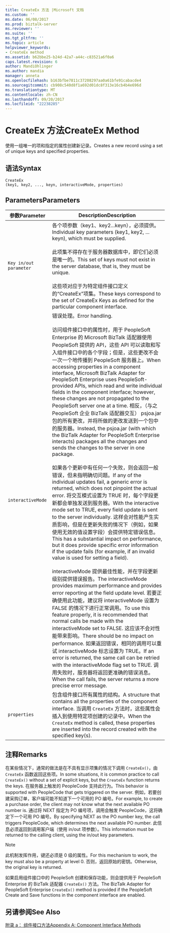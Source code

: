 ```yaml
---
title: CreateEx 方法 |Microsoft 文档
ms.custom: ''
ms.date: 06/08/2017
ms.prod: biztalk-server
ms.reviewer: ''
ms.suite: ''
ms.tgt_pltfrm: ''
ms.topic: article
helpviewer_keywords:
- CreateEx method
ms.assetid: b62bbe25-b24d-42a7-a44c-c83521a6f0a6
caps.latest.revision: 6
author: MandiOhlinger
ms.author: mandia
manager: anneta
ms.openlocfilehash: b163bfbe7811c37208297aa0a61bfe91cabacde4
ms.sourcegitcommit: cb908c540d8f1a692d01dc8f313e16cb4b4e696d
ms.translationtype: MT
ms.contentlocale: zh-CN
ms.lasthandoff: 09/20/2017
ms.locfileid: "22238285"
---
```

# <a name="createex-method"></a><span data-ttu-id="6c2d2-102">CreateEx 方法</span><span class="sxs-lookup"><span data-stu-id="6c2d2-102">CreateEx Method</span></span>
<span data-ttu-id="6c2d2-103">使用一组唯一的项和指定的属性创建新记录。</span><span class="sxs-lookup"><span data-stu-id="6c2d2-103">Creates a new record using a set of unique keys and specified properties.</span></span>  
  
## <a name="syntax"></a><span data-ttu-id="6c2d2-104">语法</span><span class="sxs-lookup"><span data-stu-id="6c2d2-104">Syntax</span></span>  
  
```  
CreateEx  
(key1, key2, ..., keyn, interactiveMode, properties)  
```  
  
## <a name="parameters"></a><span data-ttu-id="6c2d2-105">Parameters</span><span class="sxs-lookup"><span data-stu-id="6c2d2-105">Parameters</span></span>  
  
|<span data-ttu-id="6c2d2-106">参数</span><span class="sxs-lookup"><span data-stu-id="6c2d2-106">Parameter</span></span>|<span data-ttu-id="6c2d2-107">Description</span><span class="sxs-lookup"><span data-stu-id="6c2d2-107">Description</span></span>|  
|---------------|-----------------|  
|`Key in/out parameter`|<span data-ttu-id="6c2d2-108">各个项参数（key1、key2...keyn），必须提供。</span><span class="sxs-lookup"><span data-stu-id="6c2d2-108">Individual key parameters (key1, key2, ... keyn), which must be supplied.</span></span><br /><br /> <span data-ttu-id="6c2d2-109">此项集不得存在于服务器数据库中，即它们必须是唯一的。</span><span class="sxs-lookup"><span data-stu-id="6c2d2-109">This set of keys must not exist in the server database, that is, they must be unique.</span></span><br /><br /> <span data-ttu-id="6c2d2-110">这些项对应于为特定组件接口定义的“CreateEx”项集。</span><span class="sxs-lookup"><span data-stu-id="6c2d2-110">These keys correspond to the set of CreateEx Keys as defined for the particular component interface.</span></span>|  
|`interactiveMode`|<span data-ttu-id="6c2d2-111">错误处理。</span><span class="sxs-lookup"><span data-stu-id="6c2d2-111">Error handling.</span></span><br /><br /> <span data-ttu-id="6c2d2-112">访问组件接口中的属性时，用于 PeopleSoft Enterprise 的 Microsoft BizTalk 适配器使用 PeopleSoft 提供的 API，这些 API 可以读取和写入组件接口中的各个字段；但是，这些更改不会一次一个地传播到 PeopleSoft 服务器上。</span><span class="sxs-lookup"><span data-stu-id="6c2d2-112">When accessing properties in a component interface, Microsoft BizTalk Adapter for PeopleSoft Enterprise uses PeopleSoft-provided APIs, which read and write individual fields in the component interface; however, these changes are not propagated to the PeopleSoft server one at a time.</span></span> <span data-ttu-id="6c2d2-113">相反，（与之 PeopleSoft 企业 BizTalk 适配器交互） psjoa.jar 包的所有更改，并将所做的更改发送到一个包中的服务器。</span><span class="sxs-lookup"><span data-stu-id="6c2d2-113">Instead, the psjoa.jar (with which the BizTalk Adapter for PeopleSoft Enterprise interacts) packages all the changes and sends the changes to the server in one package.</span></span><br /><br /> <span data-ttu-id="6c2d2-114">如果各个更新中有任何一个失败，则会返回一般错误，但未指明确切问题。</span><span class="sxs-lookup"><span data-stu-id="6c2d2-114">If any of the individual updates fail, a generic error is returned, which does not pinpoint the actual error.</span></span> <span data-ttu-id="6c2d2-115">将交互模式设置为 TRUE 时，每个字段更新都会单独发送到服务器。</span><span class="sxs-lookup"><span data-stu-id="6c2d2-115">With the interactive mode set to TRUE, every field update is sent to the server individually.</span></span> <span data-ttu-id="6c2d2-116">这样会对性能产生实质影响，但是在更新失败的情况下（例如，如果使用无效的值设置字段）会提供特定错误信息。</span><span class="sxs-lookup"><span data-stu-id="6c2d2-116">This has a substantial impact on performance, but it does provide specific error information if the update fails (for example, if an invalid value is used for setting a field).</span></span><br /><br /> <span data-ttu-id="6c2d2-117">interactiveMode 提供最佳性能，并在字段更新级别提供错误报告。</span><span class="sxs-lookup"><span data-stu-id="6c2d2-117">The interactiveMode provides maximum performance and provides error reporting at the field update level.</span></span> <span data-ttu-id="6c2d2-118">若要正确使用此功能，建议将 interactiveMode 设置为 FALSE 的情况下进行正常调用。</span><span class="sxs-lookup"><span data-stu-id="6c2d2-118">To use this feature properly, it is recommended that normal calls be made with the interactiveMode set to FALSE.</span></span> <span data-ttu-id="6c2d2-119">这应该不会对性能带来影响。</span><span class="sxs-lookup"><span data-stu-id="6c2d2-119">There should be no impact on performance.</span></span> <span data-ttu-id="6c2d2-120">如果返回错误，相同的调用可以重试 interactiveMode 标志设置为 TRUE。</span><span class="sxs-lookup"><span data-stu-id="6c2d2-120">If an error is returned, the same call can be retried with the interactiveMode flag set to TRUE.</span></span> <span data-ttu-id="6c2d2-121">调用失败时，服务器将返回更准确的错误消息。</span><span class="sxs-lookup"><span data-stu-id="6c2d2-121">When the call fails, the server returns a more precise error message.</span></span>|  
|`properties`|<span data-ttu-id="6c2d2-122">包含组件接口所有属性的结构。</span><span class="sxs-lookup"><span data-stu-id="6c2d2-122">A structure that contains all the properties of the component interface.</span></span> <span data-ttu-id="6c2d2-123">当调用 `CreateEx` 方法时，这些属性会插入到使用特定项创建的记录中。</span><span class="sxs-lookup"><span data-stu-id="6c2d2-123">When the `CreateEx` method is called, these properties are inserted into the record created with the specified key(s).</span></span>|  
  
## <a name="remarks"></a><span data-ttu-id="6c2d2-124">注释</span><span class="sxs-lookup"><span data-stu-id="6c2d2-124">Remarks</span></span>  
 <span data-ttu-id="6c2d2-125">在某些情况下，通常的做法是在不具有显示项集的情况下调用 `CreateEx()`，由 `CreateEx` 函数返回这些项。</span><span class="sxs-lookup"><span data-stu-id="6c2d2-125">In some situations, it is common practice to call `CreateEx()` without a set of explicit keys, but the `CreateEx` function returns the keys.</span></span> <span data-ttu-id="6c2d2-126">在服务器上触发的 PeopleCode 支持此行为。</span><span class="sxs-lookup"><span data-stu-id="6c2d2-126">This behavior is supported with PeopleCode that gets triggered on the server.</span></span> <span data-ttu-id="6c2d2-127">例如，若要创建采购订单，客户端可能不知道下一个可用的 PO 编号。</span><span class="sxs-lookup"><span data-stu-id="6c2d2-127">For example, to create a purchase order, the client may not know what the next available PO number is.</span></span> <span data-ttu-id="6c2d2-128">通过将 NEXT 指定为 PO 编号项，调用会触发 PeopleCode，这将确定下一个可用 PO 编号。</span><span class="sxs-lookup"><span data-stu-id="6c2d2-128">By specifying NEXT as the PO number key, the call triggers PeopleCode, which determines the next available PO number.</span></span> <span data-ttu-id="6c2d2-129">此信息必须返回到调用客户端（使用 in/out 项参数）。</span><span class="sxs-lookup"><span data-stu-id="6c2d2-129">This information must be returned to the calling client, using the in/out key parameters.</span></span>  
  
> [!NOTE]
>  <span data-ttu-id="6c2d2-130">此机制发挥作用，键还必须是 0 级的属性。</span><span class="sxs-lookup"><span data-stu-id="6c2d2-130">For this mechanism to work, the key must also be a property at level 0.</span></span> <span data-ttu-id="6c2d2-131">否则，返回原始的密钥。</span><span class="sxs-lookup"><span data-stu-id="6c2d2-131">Otherwise, the original key is returned.</span></span>  
  
 <span data-ttu-id="6c2d2-132">如果启用组件接口中的 PeopleSoft 创建和保存功能，则会提供用于 PeopleSoft Enterprise 的 BizTalk 适配器 `CreateEx()` 方法。</span><span class="sxs-lookup"><span data-stu-id="6c2d2-132">The BizTalk Adapter for PeopleSoft Enterprise `CreateEx()` method is provided if the PeopleSoft Create and Save functions in the component interface are enabled.</span></span>  
  
## <a name="see-also"></a><span data-ttu-id="6c2d2-133">另请参阅</span><span class="sxs-lookup"><span data-stu-id="6c2d2-133">See Also</span></span>  
 [<span data-ttu-id="6c2d2-134">附录 a： 组件接口方法</span><span class="sxs-lookup"><span data-stu-id="6c2d2-134">Appendix A: Component Interface Methods</span></span>](../core/appendix-a-component-interface-methods.md)